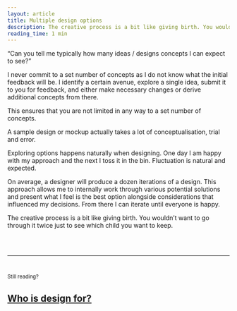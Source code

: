 ```yaml
---
layout: article
title: Multiple design options
description: The creative process is a bit like giving birth. You wouldn’t want to go through it twice just to see which child you want to keep.
reading_time: 1 min
---
```


“Can you tell me typically how many ideas / designs concepts I can expect to see?”

I never commit to a set number of concepts as I do not know what the initial feedback will be. I identify a certain avenue, explore a single idea, submit it to you for feedback, and either make necessary changes or derive additional concepts from there. 

This ensures that you are not limited in any way to a set number of concepts.

A sample design or mockup actually takes a lot of conceptualisation, trial and error. 

Exploring options happens naturally when designing. One day I am happy with my approach and the next I toss it in the bin. Fluctuation is natural and expected. 

On average, a designer will produce a dozen iterations of a design. This approach allows me to internally work through various potential solutions and present what I feel is the best option alongside considerations that influenced my decisions. From there I can iterate until everyone is happy.  

The creative process is a bit like giving birth. You wouldn’t want to go through it twice just to see which child you want to keep. 

<hr style="margin-top: 60px; margin-bottom: 40px;">
<small>Still reading?</small>
<h2><a href="/writing/who-is-design-for/">Who is design for?</a></h2>